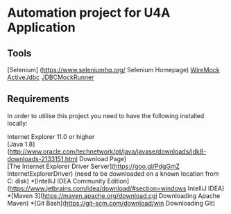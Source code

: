 # Automation project for U4A Application

## Tools 

[Selenium] (https://www.seleniumhq.org/ Selenium Homepage)
[WireMock](http://wiremock.org/)
[ActiveJdbc](http://javalite.io/activejdbc)
[JDBCMockRunner](http://mockrunner.github.io/)

## Requirements

In order to utilise this project you need to have the following installed locally:

Internet Explorer 11.0 or higher <br />
[Java 1.8](http://www.oracle.com/technetwork/pt/java/javase/downloads/jdk8-downloads-2133151.html Download Page) <br />
[The Internet Explorer Driver Server](https://goo.gl/PdgGmZ InternetExplorerDriver) (need to be downloaded on a known location from C: disk)
*[IntelliJ IDEA Community Edition](https://www.jetbrains.com/idea/download/#section=windows IntelliJ IDEA) 
*[Maven 3](https://maven.apache.org/download.cgi Downloading Apache Maven)
*[Git Bash](https://git-scm.com/download/win Downloading Git)

